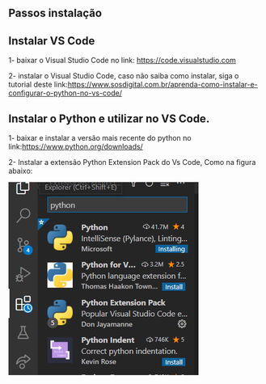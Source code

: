 ## Passos instalação

## Instalar VS Code
1- baixar o Visual Studio Code no link: https://code.visualstudio.com

2- instalar o Visual Studio Code, caso não saiba como instalar, siga o tutorial deste link:https://www.sosdigital.com.br/aprenda-como-instalar-e-configurar-o-python-no-vs-code/

## Instalar o Python e utilizar no VS Code.
1- baixar e instalar a versão mais recente do python no link:https://www.python.org/downloads/

2- Instalar a extensão Python Extension Pack do Vs Code, Como na figura abaixo:

![](https://github.com/victorltd/DEV_python/blob/main/Instalacao/image.png)

